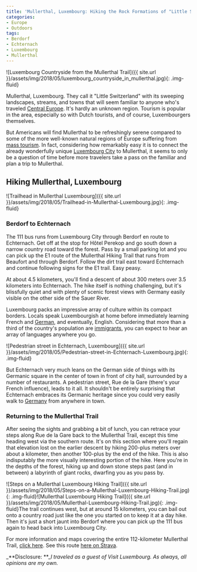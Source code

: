 ```yaml
---
title: 'Mullerthal, Luxembourg: Hiking the Rock Formations of "Little Switzerland"'
categories:
- Europe
- Outdoors
tags:
- Berdorf
- Echternach
- Luxembourg
- Mullerthal
---
```


![Luxembourg Countryside from the Mullerthal Trail]({{ site.url }}/assets/img/2018/05/luxembourg_countryside_in_mullerthal.jpg){: .img-fluid}

Mullerthal, Luxembourg. They call it "Little Switzerland" with its sweeping landscapes, streams, and towns that will seem familiar to anyone who's traveled [Central Europe](https://withoutapath.com/category/travel/europe/). It's hardly an unknown region. Tourism is popular in the area, especially so with Dutch tourists, and of course, Luxembourgers themselves.

But Americans will find Mullerthal to be refreshingly serene compared to some of the more well-known natural regions of Europe suffering from [mass tourism](https://withoutapath.com/elizabeth-becker-overbooked/). In fact, considering how remarkably easy it is to connect the already wonderfully unique [Luxembourg City](https://withoutapath.com/luxembourg-city-cafe-des-artistes/) to Mullerthal, it seems to only be a question of time before more travelers take a pass on the familiar and plan a trip to Mullerthal.

<!-- more -->

## Hiking Mullerthal, Luxembourg

![Trailhead in Mullerthal Luxembourg]({{ site.url }}/assets/img/2018/05/Trailhead-in-Mullerthal-Luxembourg.jpg){: .img-fluid}

### Berdorf to Echternach

The 111 bus runs from Luxembourg City through Berdorf en route to Echternach. Get off at the stop for Hôtel Perekop and go south down a narrow country road toward the forest. Pass by a small parking lot and you can pick up the E1 route of the Mullerthal Hiking Trail that runs from Beaufort and through Berdorf. Follow the dirt trail east toward Echternach and continue following signs for the E1 trail. Easy peasy.

At about 4.5 kilometers, you'll find a descent of about 300 meters over 3.5 kilometers into Echternach. The hike itself is nothing challenging, but it's blissfully quiet and with plenty of scenic forest views with Germany easily visible on the other side of the Sauer River.

Luxembourg packs an impressive array of culture within its compact borders. Locals speak Luxembourgish at home before immediately learning French and [German](https://withoutapath.com/most-important-german-travel-phrases/), and eventually, English. Considering that more than a third of the country's population are [immigrants](https://withoutapath.com/expats-immigrants-live-abroad/), you can expect to hear an array of languages anywhere you go.

![Pedestrian street in Echternach, Luxembourg]({{ site.url }}/assets/img/2018/05/Pedestrian-street-in-Echternach-Luxembourg.jpg){: .img-fluid}

But Echternach very much leans on the German side of things with its Germanic square in the center of town in front of city hall, surrounded by a number of restaurants. A pedestrian street, Rue de la Gare (there's your French influence), leads to it all. It shouldn't be entirely surprising that Echternach embraces its Germanic heritage since you could very easily walk to [Germany](https://withoutapath.com/travel-guides/germany/) from anywhere in town.

### Returning to the Mullerthal Trail

After seeing the sights and grabbing a bit of lunch, you can retrace your steps along Rue de la Gare back to the Mullerthal Trail, except this time heading west via the southern route. It's on this section where you'll regain that elevation lost on the earlier descent by hiking 200-plus meters over about a kilometer, then another 100-plus by the end of the hike. This is also indisputably the more visually interesting portion of the hike. Here you're in the depths of the forest, hiking up and down stone steps past (and in between) a labyrinth of giant rocks, dwarfing you as you pass by.

![Steps on a Mullerthal Luxembourg Hiking Trail]({{ site.url }}/assets/img/2018/05/Steps-on-a-Mullerthal-Luxembourg-Hiking-Trail.jpg){: .img-fluid}![Mullerthal Luxembourg Hiking Trail]({{ site.url }}/assets/img/2018/05/Mullerthal-Luxembourg-Hiking-Trail.jpg){: .img-fluid}The trail continues west, but at around 15 kilometers, you can bail out onto a country road just like the one you started on to keep it at a day hike. Then it's just a short jaunt into Berdorf where you can pick up the 111 bus again to head back into Luxembourg City.

For more information and maps covering the entire 112-kilometer Mullerthal Trail, [click here](http://www.mullerthal-trail.lu/en/). See this route [here on Strava](https://www.strava.com/activities/1020751217).

_**Disclosure: **__I traveled as a guest of Visit Luxembourg. As always, all opinions are my own._
